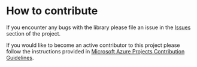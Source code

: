 # How to contribute

If you encounter any bugs with the library please file an issue in the [Issues](https://github.com/Azure/azure-sdk-for-android/issues) section of the project.

If you would like to become an active contributor to this project please follow the instructions provided in [Microsoft Azure Projects Contribution Guidelines](https://opensource.guide/how-to-contribute/).
